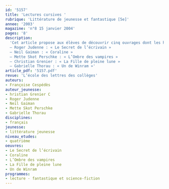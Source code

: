 ```yaml
---
id: '5157'
title: 'Lectures cursives '
rubrique: 'Littérature de jeunesse et fantastique [5e]'
annee: '2003'
magazine: 'n°8 15 janvier 2004'
pages: '8'
description: 
  'Cet article propose aux élèves de découvrir cinq ouvrages dont les histoires associent à la réalité quotidienne un événement ou une aventure étranges et invraisemblables. Chaque roman présente un personnage central très attachant et sait tenir le lecteur en haleine jusqu’à la fin. Au-delà du romanesque, lcelui-ci est aussi invité à réfléchir sur ce qui peut paraître incroyable, mais qui a souvent son explication dans l’imaginaire et l’inconscient collectif ou individuel.
  – Roger Judenne : « Le Secret de l’écrivain »
  – Neil Gaiman : « Coraline »
  – Mette Skot Perschke : « L’Ombre des vampires »
  – Christian Grenier : « La Fille de pleine lune »
  – Gabrielle Thorau : « Un de Winram »'
article_pdf: '5157.pdf'
revue: 'L’école des lettres des collèges'
auteurs:
- Françoise Cespédès
auteur_jeunesse:
- hristian Grenier C
- Roger Judenne
- Neil Gaiman
- Mette Skot Perschke
- Gabrielle Thorau
disciplines:
- français
jeunesse:
- littérature jeunesse
niveau_etudes:
- quatrième
oeuvres:
- Le Secret de l’écrivain
- Coraline
- L’Ombre des vampires
- La Fille de pleine lune
- Un de Winram
programmes:
- lecture - fantastique et science-fiction
---
```

